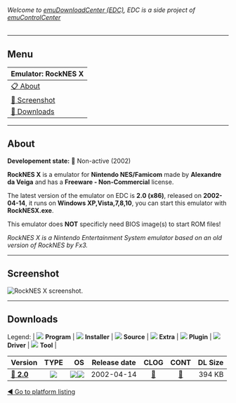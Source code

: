 ###### Welcome to [emuDownloadCenter (EDC)](https://github.com/PhoenixInteractiveNL/emuDownloadCenter/wiki/), EDC is a side project of [emuControlCenter](https://github.com/PhoenixInteractiveNL/emuControlCenter/wiki/)
***
## Menu
| **Emulator: RockNES X** |
|:---------|
| [:clipboard: About](#about) |
| [:sunrise: Screenshot](#screenshot) |
| [:floppy_disk: Downloads](#downloads) |
***
## About
**Developement state:** :red_circle: Non-active (2002)

**RockNES X** is a emulator for **Nintendo NES/Famicom** made by **Alexandre da Veiga** and has a **Freeware - Non-Commercial** license.

The latest version of the emulator on EDC is **2.0 (x86)**, released on **2002-04-14**, it runs on **Windows XP,Vista,7,8,10**, you can start this emulator with **RockNESX.exe**.

This emulator does **NOT** specificly need BIOS image(s) to start ROM files!

_RockNES X is a Nintendo Entertainment System emulator based on an old version of RockNES by Fx3._
***
## Screenshot
![](https://raw.githubusercontent.com/PhoenixInteractiveNL/emuDownloadCenter/master/hooks/rocknesx/emulator_screen_01.jpg "RockNES X screenshot.")
***
## Downloads
Legend: | 
![](https://raw.githubusercontent.com/wiki/PhoenixInteractiveNL/emuDownloadCenter/images_misc/icon_program_24.png) **Program** | 
![](https://raw.githubusercontent.com/wiki/PhoenixInteractiveNL/emuDownloadCenter/images_misc/icon_installer_24.png) **Installer** | 
![](https://raw.githubusercontent.com/wiki/PhoenixInteractiveNL/emuDownloadCenter/images_misc/icon_source_code_24.png) **Source** | 
![](https://raw.githubusercontent.com/wiki/PhoenixInteractiveNL/emuDownloadCenter/images_misc/icon_extra_24.png) **Extra** | 
![](https://raw.githubusercontent.com/wiki/PhoenixInteractiveNL/emuDownloadCenter/images_misc/icon_plugin_24.png) **Plugin** | 
![](https://raw.githubusercontent.com/wiki/PhoenixInteractiveNL/emuDownloadCenter/images_misc/icon_driver_24.png) **Driver** | 
![](https://raw.githubusercontent.com/wiki/PhoenixInteractiveNL/emuDownloadCenter/images_misc/icon_tool_24.png) **Tool** | 
 
| Version | TYPE | OS | Release date | CLOG | CONT | DL Size |
|:--------|:----:|---:|:------------:|:----:|:----:|--------:|
| [:floppy_disk: **2.0**](https://github.com/PhoenixInteractiveNL/edc-repo0004/raw/master/rocknesx/2.0.7z) | ![](https://raw.githubusercontent.com/wiki/PhoenixInteractiveNL/emuDownloadCenter/images_misc/icon_program_24.png) | ![](https://raw.githubusercontent.com/wiki/PhoenixInteractiveNL/emuDownloadCenter/images_misc/logo_windows_24.png)![](https://raw.githubusercontent.com/wiki/PhoenixInteractiveNL/emuDownloadCenter/images_misc/icon_32-bit_24.png) | 2002-04-14 | [:page_facing_up:](https://github.com/PhoenixInteractiveNL/edc-repo0004/blob/master/rocknesx/2.0_changelog.txt) | [:mag_right:](https://github.com/PhoenixInteractiveNL/edc-repo0004/blob/master/rocknesx/2.0_contents.txt) | 394 KB |

[:arrow_backward: Go to platform listing](https://github.com/PhoenixInteractiveNL/emuDownloadCenter/wiki/EDC-Platform-List)
